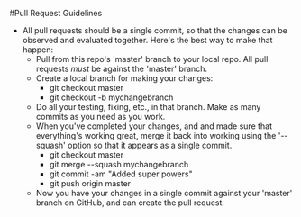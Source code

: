 #Pull Request Guidelines

* All pull requests should be a single commit, so that the changes can be observed
and evaluated together. Here's the best way to make that happen:
    * Pull from this repo's 'master' branch to your local repo. All pull requests
      *must* be against the 'master' branch.
    * Create a local branch for making your changes:
        - git checkout master
        - git checkout -b mychangebranch
    * Do all your testing, fixing, etc., in that branch. Make as many commits
      as you need as you work.
    * When you've completed your changes, and and made sure that everything's working great, merge it back into working
      using the '--squash' option so that it appears as a single commit.
        - git checkout master
        - git merge --squash mychangebranch
        - git commit -am "Added super powers"
        - git push origin master
    * Now you have your changes in a single commit against your 'master'
      branch on GitHub, and can create the pull request.
